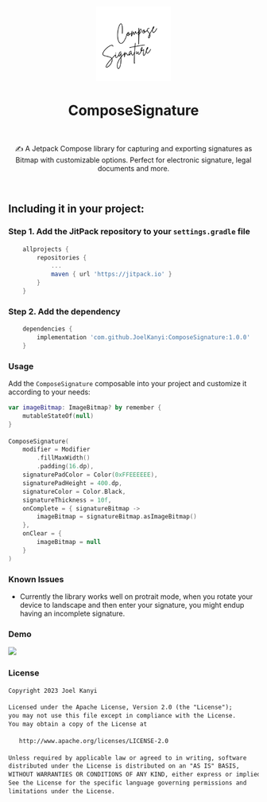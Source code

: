 <p align="center"><img src="demo/ComposeSignature.png" alt="MealTime" height="150px"></p>

<h1 align="center">ComposeSignature</h1></br>

<p align="center">
✍️ A Jetpack Compose library for capturing and exporting signatures as Bitmap with customizable options. Perfect for electronic signature, legal documents and more.
</p>
</br>

## Including it in your project:

### Step 1. Add the JitPack repository to your `settings.gradle` file
```gradle
    allprojects {
        repositories {
            ...
            maven { url 'https://jitpack.io' }
        }
    }
```

### Step 2. Add the dependency
```gradle
    dependencies {
        implementation 'com.github.JoelKanyi:ComposeSignature:1.0.0'
    }
```

### Usage
Add the `ComposeSignature` composable into your project and customize it according to your needs:
```kotlin
var imageBitmap: ImageBitmap? by remember {
    mutableStateOf(null)
}

ComposeSignature(
    modifier = Modifier
        .fillMaxWidth()
        .padding(16.dp),
    signaturePadColor = Color(0xFFEEEEEE),
    signaturePadHeight = 400.dp,
    signatureColor = Color.Black,
    signatureThickness = 10f,
    onComplete = { signatureBitmap ->
        imageBitmap = signatureBitmap.asImageBitmap()
    },
    onClear = {
        imageBitmap = null
    }
)
```

### Known Issues
- Currently the library works well on protrait mode, when you rotate your device to landscape and then enter your signature, you might endup having an incomplete signature.

### Demo
<img src="demo/demo.gif" width="250"/>
</br>

### License
```xml
Copyright 2023 Joel Kanyi

Licensed under the Apache License, Version 2.0 (the "License");
you may not use this file except in compliance with the License.
You may obtain a copy of the License at

   http://www.apache.org/licenses/LICENSE-2.0

Unless required by applicable law or agreed to in writing, software
distributed under the License is distributed on an "AS IS" BASIS,
WITHOUT WARRANTIES OR CONDITIONS OF ANY KIND, either express or implied.
See the License for the specific language governing permissions and
limitations under the License.
```
